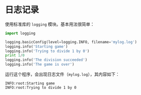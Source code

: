 # 日志记录

使用标准库的 `logging` 模块。基本用法很简单：

```python
import logging

logging.basicConfig(level=logging.INFO, filename='mylog.log')
logging.info('Starting game')
logging.info('Trying to divide 1 by 0')
print 1/0
logging.info('The division succeeded')
logging.info('The game is over')
```

运行这个程序，会出现日志文件（`mylog.log`），其内容如下：

```
INFO:root:Starting game
INFO:root:Trying to divide 1 by 0
```